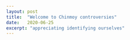 ```yaml
---
layout: post
title:  "Welcome to Chinmoy controversies"
date:   2020-06-25
excerpt: "appreciating identifying ourselves"
---
```

